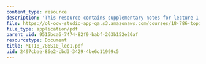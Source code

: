 ```yaml
---
content_type: resource
description: 'This resource contains supplementary notes for lecture 1. '
file: https://ol-ocw-studio-app-qa.s3.amazonaws.com/courses/18-786-topics-in-algebraic-number-theory-spring-2010/2497cbae86e2cbd334294be6c11999c5_MIT18_786S10_lec1.pdf
file_type: application/pdf
parent_uid: 9515bca6-7474-82f9-babf-263b152e20af
resourcetype: Document
title: MIT18_786S10_lec1.pdf
uid: 2497cbae-86e2-cbd3-3429-4be6c11999c5
---
```

